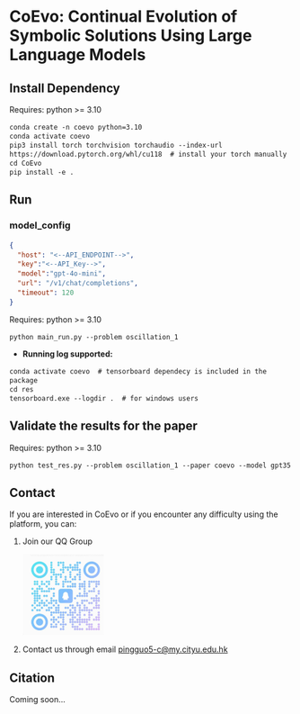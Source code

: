 # CoEvo: Continual Evolution of Symbolic Solutions Using Large Language Models
## Install Dependency
Requires: python >= 3.10
```shell
conda create -n coevo python=3.10
conda activate coevo
pip3 install torch torchvision torchaudio --index-url https://download.pytorch.org/whl/cu118  # install your torch manually
cd CoEvo
pip install -e . 
```

## Run
### model_config
```json
{
  "host": "<--API_ENDPOINT-->",
  "key":"<--API_Key-->",
  "model":"gpt-4o-mini",
  "url": "/v1/chat/completions",
  "timeout": 120
}
```
Requires: python >= 3.10
```shell
python main_run.py --problem oscillation_1
```
 - **Running log supported:**
```shell
conda activate coevo  # tensorboard dependecy is included in the package
cd res
tensorboard.exe --logdir .  # for windows users
```


## Validate the results for the paper
Requires: python >= 3.10
```shell
python test_res.py --problem oscillation_1 --paper coevo --model gpt35
```

## Contact

If you are interested in CoEvo or if you encounter any difficulty using the platform, you can:

1. Join our QQ Group

   <img src="./assets/figs/qq.jpg" style="width: 30%; height: auto;">

2. Contact us through email pingguo5-c@my.cityu.edu.hk


## Citation
Coming soon...

